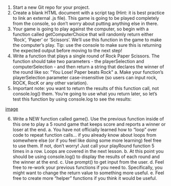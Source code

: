 1.	Start a new Git repo for your project.
2.	Create a blank HTML document with a script tag (Hint: it is best practice to link an external .js file). This game is going to be played completely from the console, so don’t worry about putting anything else in there.
3.	Your game is going to play against the computer, so begin with a function called getComputerChoice that will randomly return either ‘Rock’, ‘Paper’ or ‘Scissors’. We’ll use this function in the game to make the computer’s play. Tip: use the console to make sure this is returning the expected output before moving to the next step!
4.	Write a function that plays a single round of Rock Paper Scissors. The function should take two parameters - the playerSelection and computerSelection - and then return a string that declares the winner of the round like so: "You Lose! Paper beats Rock"
a.	Make your function’s playerSelection parameter case-insensitive (so users can input rock, ROCK, RocK or any other variation).
5.	Important note: you want to return the results of this function call, not console.log() them. You’re going to use what you return later, so let’s test this function by using console.log to see the results:

[image](https://user-images.githubusercontent.com/126475991/227702691-6265baf5-0f4e-421d-a1ca-f23eedf0c220.png)
 
6.	Write a NEW function called game(). Use the previous function inside of this one to play a 5 round game that keeps score and reports a winner or loser at the end.
a.	You have not officially learned how to “loop” over code to repeat function calls… if you already know about loops from somewhere else (or if you feel like doing some more learning) feel free to use them. If not, don’t worry! Just call your playRound function 5 times in a row. Loops are covered in the next lesson.
b.	At this point you should be using console.log() to display the results of each round and the winner at the end.
c.	Use prompt() to get input from the user.
d.	Feel free to re-work your previous functions if you need to. Specifically, you might want to change the return value to something more useful.
e.	Feel free to create more “helper” functions if you think it would be useful.



